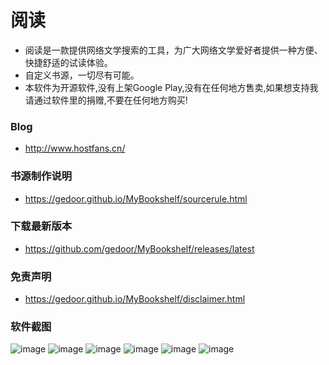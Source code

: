 # 阅读
- 阅读是一款提供网络文学搜索的工具，为广大网络文学爱好者提供一种方便、快捷舒适的试读体验。
- 自定义书源，一切尽有可能。
- 本软件为开源软件,没有上架Google Play,没有在任何地方售卖,如果想支持我请通过软件里的捐赠,不要在任何地方购买!

### Blog
- http://www.hostfans.cn/

### 书源制作说明
- https://gedoor.github.io/MyBookshelf/sourcerule.html

### 下载最新版本
- https://github.com/gedoor/MyBookshelf/releases/latest

### 免责声明
- https://gedoor.github.io/MyBookshelf/disclaimer.html

### 软件截图
![image](https://gedoor.github.io/MyBookshelf/image/mybook1.jpg)
![image](https://gedoor.github.io/MyBookshelf/image/mybook2.jpg)
![image](https://gedoor.github.io/MyBookshelf/image/mybook3.jpg)
![image](https://gedoor.github.io/MyBookshelf/image/mybook4.jpg)
![image](https://gedoor.github.io/MyBookshelf/image/mybook5.jpg)
![image](https://gedoor.github.io/MyBookshelf/image/mybook6.jpg)
